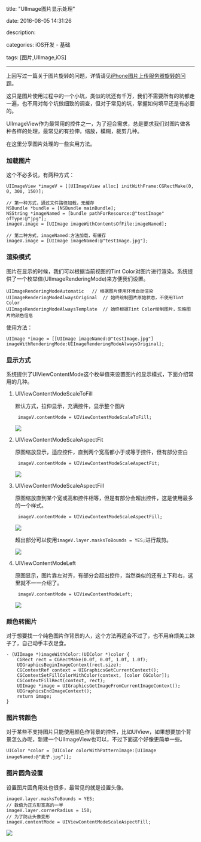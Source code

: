 title: "UIImage图片显示处理"

date: 2016-08-05 14:31:26

description:

categories: iOS开发 - 基础

tags: [图片,UIImage,iOS]

---

上回写过一篇关于图片旋转的问题，详情请见[iPhone图片上传服务器旋转的问题](http://www.hackmz.com/2016/05/30/iPhone图片上传服务器旋转的问题/)。

这只是图片使用过程中的一个小坑，类似的坑还有千万，我们不需要所有的坑都走一遍，也不用对每个坑做细致的调查，但对于常见的坑，掌握如何填平还是有必要的。

UIImageView作为最常用的控件之一，为了迎合需求，总是要求我们对图片做各种各样的处理，最常见的有拉伸，缩放，模糊，裁剪几种。

在这里分享图片处理的一些实用方法。

<!--more-->

### 加载图片

这个不必多说，有两种方式：

    UIImageView *imageV = [[UIImageView alloc] initWithFrame:CGRectMake(0, 0, 300, 150)];
    
    // 第一种方式，通过文件路径加载，无缓存
    NSBundle *bundle = [NSBundle mainBundle];
    NSString *imageNamed = [bundle pathForResource:@"testImage" ofType:@"jpg"];
    imageV.image = [UIImage imageWithContentsOfFile:imageNamed];
    
    // 第二种方式，imageNamed:方法加载，有缓存
    imageV.image = [UIImage imageNamed:@"testImage.jpg"];
	
### 渲染模式

图片在显示的时候，我们可以根据当前视图的Tint Color对图片进行渲染。系统提供了一个枚举值(UIImageRenderingMode)来方便我们设置。

	UIImageRenderingModeAutomatic	// 根据图片使用环境自动渲染
	UIImageRenderingModeAlwaysOriginal	// 始终绘制图片原始状态，不使用Tint Color
	UIImageRenderingModeAlwaysTemplate	// 始终根据Tint Color绘制图片，忽略图片的颜色信息
    
使用方法：

    UIImage *image = [[UIImage imageNamed:@"testImage.jpg"] imageWithRenderingMode:UIImageRenderingModeAlwaysOriginal];  
    
### 显示方式

系统提供了UIViewContentMode这个枚举值来设置图片的显示模式，下面介绍常用的几种。

1. UIViewContentModeScaleToFill	

	默认方式，拉伸显示，充满控件，显示整个图片

		imageV.contentMode = UIViewContentModeScaleToFill;

	![](/img/iOS基础-UIImage图片显示处理/UIImage图片显示处理01.png)

2. UIViewContentModeScaleAspectFit

	原图缩放显示，适应控件，直到两个宽高都小于或等于控件，但有部分空白
	
		imageV.contentMode = UIViewContentModeScaleAspectFit;

	![](/img/iOS基础-UIImage图片显示处理/UIImage图片显示处理02.png)

3. UIViewContentModeScaleAspectFill

	原图缩放直到某个宽或高和控件相等，但是有部分会超出控件，这是使用最多的一个样式。
	
		imageV.contentMode = UIViewContentModeScaleAspectFill;

	![](/img/iOS基础-UIImage图片显示处理/UIImage图片显示处理03.png)

	超出部分可以使用`imageV.layer.masksToBounds = YES;`进行裁剪。

	![](/img/iOS基础-UIImage图片显示处理/UIImage图片显示处理04.png)

4. UIViewContentModeLeft

	原图显示，图片靠左对齐，有部分会超出控件，当然类似的还有上下和右，这里就不一一介绍了。
	
		imageV.contentMode = UIViewContentModeLeft;

	![](/img/iOS基础-UIImage图片显示处理/UIImage图片显示处理05.png)

### 颜色转图片

对于想要找一个纯色图片作背景的人，这个方法再适合不过了，也不用麻烦美工妹子了，自己动手丰衣足食。

	- (UIImage *)imageWithColor:(UIColor *)color {
	    CGRect rect = CGRectMake(0.0f, 0.0f, 1.0f, 1.0f);
	    UIGraphicsBeginImageContext(rect.size);
	    CGContextRef context = UIGraphicsGetCurrentContext();
	    CGContextSetFillColorWithColor(context, [color CGColor]);
	    CGContextFillRect(context, rect);
	    UIImage *image = UIGraphicsGetImageFromCurrentImageContext();
	    UIGraphicsEndImageContext();
	    return image;
	}
	
### 图片转颜色

对于某些不支持图片只能使用颜色作背景的控件，比如UIView，如果想要加个背景怎么办呢，新建一个UIImageView也可以，不过下面这个好像更简单一些。

	UIColor *color = [UIColor colorWithPatternImage:[UIImage imageNamed:@"麦子.jpg"]];


### 图片圆角设置

设置图片圆角用处也很多，最常见的就是设置头像。

    imageV.layer.masksToBounds = YES;
    // 数值为正方形宽高的一半
    imageV.layer.cornerRadius = 150;
    // 为了防止头像变形
    imageV.contentMode = UIViewContentModeScaleAspectFill;
    
![](/img/iOS基础-UIImage图片显示处理/UIImage图片显示处理06.png)
    
